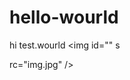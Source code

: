# hello-wourld
hi
test.wourld
<img id="" s																			
																			
																			
																			
																			
																			
																			
																			
																			
																			
																			
																			
																			
																			
																			
																			
																			
																			
																			
																			
																			
																			
																			
																			
																			
																			
																			
																			
																			
																			
																			
																			
																			
																			
																			
																			
																			
																			
																			
																			
																			
																			
																			
																			
rc="img.jpg" />
